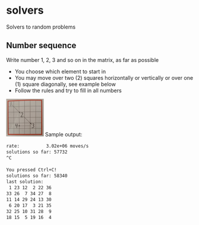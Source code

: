 # solvers
Solvers to random problems

## Number sequence
Write number 1, 2, 3 and so on in the matrix, as far as possible
* You choose which element to start in
* You may move over two (2) squares horizontally or vertically or over one (1) square diagonally, see example below
* Follow the rules and try to fill in all numbers
<img src="number_sequence/assets/board.jpg" width="20%"/>
Sample output:

    rate:          3.02e+06 moves/s   
    solutions so far: 57732
    ^C

    You pressed Ctrl+C!
    solutions so far: 58340
    last solution:
     1 23 12  2 22 36 
    33 26  7 34 27  8 
    11 14 29 24 13 30 
     6 20 17  3 21 35 
    32 25 10 31 28  9 
    18 15  5 19 16  4 
